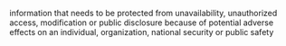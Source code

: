 information that needs to be protected from unavailability, unauthorized access, modification or public disclosure because of potential adverse effects on an individual, organization, national security or public safety